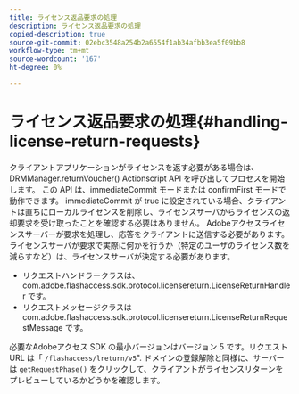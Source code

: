 ```yaml
---
title: ライセンス返品要求の処理
description: ライセンス返品要求の処理
copied-description: true
source-git-commit: 02ebc3548a254b2a6554f1ab34afbb3ea5f09bb8
workflow-type: tm+mt
source-wordcount: '167'
ht-degree: 0%

---
```


# ライセンス返品要求の処理{#handling-license-return-requests}

クライアントアプリケーションがライセンスを返す必要がある場合は、 DRMManager.returnVoucher() Actionscript API を呼び出してプロセスを開始します。 この API は、immediateCommit モードまたは confirmFirst モードで動作できます。 immediateCommit が true に設定されている場合、クライアントは直ちにローカルライセンスを削除し、ライセンスサーバからライセンスの返却要求を受け取ったことを確認する必要はありません。 Adobeアクセスライセンスサーバーが要求を処理し、応答をクライアントに送信する必要があります。 ライセンスサーバが要求で実際に何かを行うか（特定のユーザのライセンス数を減らすなど）は、ライセンスサーバが決定する必要があります。

* リクエストハンドラークラスは、 com.adobe.flashaccess.sdk.protocol.licensereturn.LicenseReturnHandler です。
* リクエストメッセージクラスは com.adobe.flashaccess.sdk.protocol.licensereturn.LicenseReturnRequestMessage です。

必要なAdobeアクセス SDK の最小バージョンはバージョン 5 です。リクエスト URL は「 `/flashaccess/lreturn/v5`&quot;. ドメインの登録解除と同様に、サーバーは `getRequestPhase()` をクリックして、クライアントがライセンスリターンをプレビューしているかどうかを確認します。
